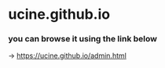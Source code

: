 # ucine.github.io

### you can browse it using the link below

-> https://ucine.github.io/admin.html
